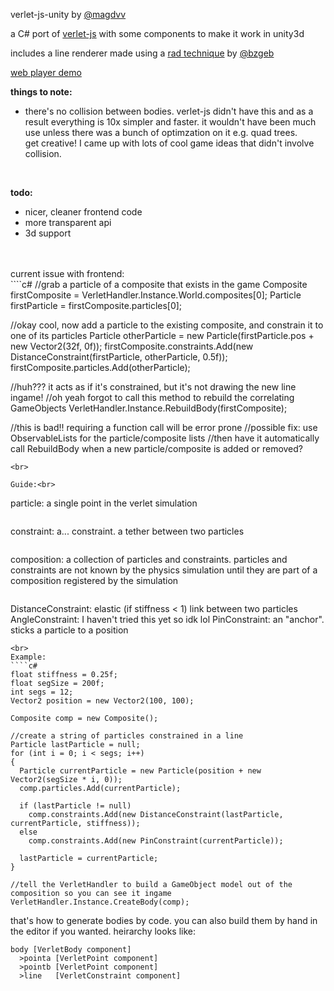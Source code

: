 verlet-js-unity by <a href="http://twitter.com/magdvv">@magdvv</a>

a C# port of <a href="http://subprotocol.com/system/introducing-verlet-js.html">verlet-js</a> with some components to make it work in unity3d

includes a line renderer made using a <a href="https://github.com/bzgeb/UnityLineMeshes">rad technique</a> by 
<a href="http://twitter.com/bzgeb">@bzgeb</a><br>

<a href="http://whybotherplayinggameswhenyouwilljustdieandforgetthem.nfshost.com/verlet/">web player demo</a><br>

<b>things to note:</b>
- there's no collision between bodies. verlet-js didn't have this and as a result everything is 10x simpler and faster.
it wouldn't have been much use unless there was a bunch of optimzation on it e.g. quad trees.<br>
get creative! I came up with lots of cool game ideas that didn't involve collision.

<br>

<b>todo:</b>
- nicer, cleaner frontend code
- more transparent api
- 3d support

<br>

<!--
<b>bugs:</b>
- 
 -->

<br>
current issue with frontend:<br>
````c#
//grab a particle of a composite that exists in the game
Composite firstComposite = VerletHandler.Instance.World.composites[0];
Particle firstParticle = firstComposite.particles[0];

//okay cool, now add a particle to the existing composite, and constrain it to one of its particles
Particle otherParticle = new Particle(firstParticle.pos + new Vector2(32f, 0f));
firstComposite.constraints.Add(new DistanceConstraint(firstParticle, otherParticle, 0.5f));
firstComposite.particles.Add(otherParticle);

//huh??? it acts as if it's constrained, but it's not drawing the new line ingame!
//oh yeah forgot to call this method to rebuild the correlating GameObjects
VerletHandler.Instance.RebuildBody(firstComposite);

//this is bad!! requiring a function call will be error prone
//possible fix: use ObservableLists for the particle/composite lists
//then have it automatically call RebuildBody when a new particle/composite is added or removed?
````
<br>

Guide:<br>
````
particle:           a single point in the verlet simulation
````
````
constraint:         a... constraint. a tether between two particles
````
````
composition:        a collection of particles and constraints.
                    particles and constraints are not known by the physics simulation 
                    until they are part of a composition registered by the simulation
````
````
DistanceConstraint: elastic (if stiffness < 1) link between two particles
AngleConstraint:    I haven't tried this yet so idk lol
PinConstraint:      an "anchor". sticks a particle to a position
````
<br>
Example:
````c#
float stiffness = 0.25f;
float segSize = 200f;
int segs = 12;
Vector2 position = new Vector2(100, 100);

Composite comp = new Composite();

//create a string of particles constrained in a line
Particle lastParticle = null;
for (int i = 0; i < segs; i++)
{
  Particle currentParticle = new Particle(position + new Vector2(segSize * i, 0));
  comp.particles.Add(currentParticle);

  if (lastParticle != null) 
    comp.constraints.Add(new DistanceConstraint(lastParticle, currentParticle, stiffness));
  else
    comp.constraints.Add(new PinConstraint(currentParticle));
  
  lastParticle = currentParticle;
}

//tell the VerletHandler to build a GameObject model out of the composition so you can see it ingame
VerletHandler.Instance.CreateBody(comp);

````

that's how to generate bodies by code. you can also build them by hand in the editor if you wanted. heirarchy looks like:
````
body [VerletBody component]
  >pointa [VerletPoint component]
  >pointb [VerletPoint component]
  >line   [VerletConstraint component]
````
